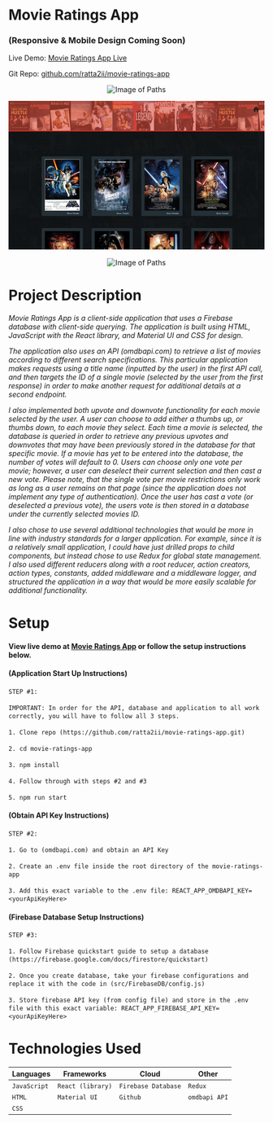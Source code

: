 # Movie Ratings App

### (Responsive & Mobile Design Coming Soon)

Live Demo: [Movie Ratings App Live](https://ratta2ii.github.io/movie-ratings-app/#/)

Git Repo: [github.com/ratta2ii/movie-ratings-app](https://github.com/ratta2ii/movie-ratings-app)

<center>

![Image of Paths](public/ReadmeImages/screenshot-1.png)

![Image of Paths](public/ReadmeImages/screenshot-2.png)

![Image of Paths](public/ReadmeImages/screenshot-4.png)

</center>


# Project Description

_Movie Ratings App is a client-side application that uses a Firebase database with client-side querying. The application is built using HTML, JavaScript with the React library, and Material UI and CSS for design._

_The application also uses an API (omdbapi.com) to retrieve a list of movies according to different search specifications. This particular application makes requests using a title name (inputted by the user) in the first API call, and then targets the ID of a single movie (selected by the user from the first response) in order to make another request for additional details at a second endpoint._ 
 
 _I also implemented both upvote and downvote functionality for each movie selected by the user. A user can choose to add either a thumbs up, or thumbs down, to each movie they select. Each time a movie is selected, the database is queried in order to retrieve any previous upvotes and downvotes that may have been previously stored in the database for that specific movie. If a movie has yet to be entered into the database, the number of votes will default to 0. Users can choose only one vote per movie; however, a user can deselect their current selection and then cast a new vote. Please note, that the single vote per movie restrictions only work as long as a user remains on that page (since the application does not implement any type of authentication). Once the user has cast a vote (or deselected a previous vote), the users vote is then stored in a database under the currently selected movies ID._

 _I also chose to use several additional technologies that would be more in line with industry standards for a larger application. For example, since it is a relatively small application, I could have just drilled props to child components, but instead chose to use Redux for global state management. I also used different reducers along with a root reducer, action creators, action types, constants, added middleware and a middleware logger, and structured the application in a way that would be more easily scalable for additional functionality._


# Setup

#### View live demo at [Movie Ratings App](https://ratta2ii.github.io/movie-ratings-app/#/) or follow the setup instructions below.

#### (Application Start Up Instructions)
    
    STEP #1:

    IMPORTANT: In order for the API, database and application to all work correctly, you will have to follow all 3 steps.

    1. Clone repo (https://github.com/ratta2ii/movie-ratings-app.git) 

    2. cd movie-ratings-app

    3. npm install

    4. Follow through with steps #2 and #3

    5. npm run start

#### (Obtain API Key Instructions)

    STEP #2:

    1. Go to (omdbapi.com) and obtain an API Key

    2. Create an .env file inside the root directory of the movie-ratings-app

    3. Add this exact variable to the .env file: REACT_APP_OMDBAPI_KEY=<yourApiKeyHere>

#### (Firebase Database Setup Instructions)

    STEP #3:

    1. Follow Firebase quickstart guide to setup a database (https://firebase.google.com/docs/firestore/quickstart)

    2. Once you create database, take your firebase configurations and replace it with the code in (src/FirebaseDB/config.js)

    3. Store firebase API key (from config file) and store in the .env file with this exact variable: REACT_APP_FIREBASE_API_KEY=<yourApiKeyHere>


# Technologies Used

| Languages | Frameworks | Cloud | Other |
| ------ | ------ | ------ | ----- | 
| `JavaScript` | `React (library)`| `Firebase Database` | `Redux` |
| `HTML` | `Material UI` | `Github` | `omdbapi API` |
| `CSS` |  |  |   |